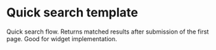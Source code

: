 # Quick search template

Quick search flow. Returns matched results after submission of the first page. Good for widget implementation.
